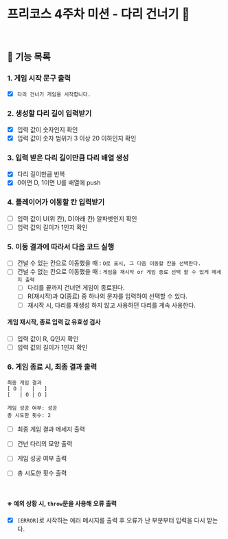 # 프리코스 4주차 미션 - 다리 건너기 🌉

<br/>

## 📃 기능 목록

### 1. 게임 시작 문구 출력   

   * [x] `다리 건너기 게임을 시작합니다.`

### 2. 생성할 다리 길이 입력받기  

   * [x] 입력 값이 숫자인지 확인  
   * [x] 입력 값이 숫자 범위가 3 이상 20 이하인지 확인

### 3. 입력 받은 다리 길이만큼 다리 배열 생성  

   * [x] 다리 길이만큼 반복  
   * [x] 0이면 D, 1이면 U를 배열에 push

### 4. 플레이어가 이동할 칸 입력받기  

   * [ ] 입력 값이 U(위 칸), D(아래 칸) 알파벳인지 확인  
   * [ ] 입력 값의 길이가 1인지 확인

### 5. 이동 결과에 따라서 다음 코드 실행  

   * [ ] 건널 수 있는 칸으로 이동했을 때 : `O로 표시, 그 다음 이동할 칸을 선택한다.`  
   * [ ] 건널 수 없는 칸으로 이동했을 때 : `게임을 재시작 or 게임 종료 선택 할 수 있게 메세지 출력`
      * [ ] 다리를 끝까지 건너면 게임이 종료된다.
      * [ ] R(재시작)과 Q(종료) 중 하나의 문자를 입력하여 선택할 수 있다.
      * [ ] 재시작 시, 다리를 재생성 하지 않고 사용하던 다리를 계속 사용한다.  

#### 게임 재시작, 종료 입력 값 유효성 검사  

   * [ ] 입력 값이 R, Q인지 확인  
   * [ ] 입력 값의 길이가 1인지 확인

### 6. 게임 종료 시, 최종 결과 출력  

```
최종 게임 결과
[ O |   |   ]
[   | O | O ]

게임 성공 여부: 성공
총 시도한 횟수: 2
```

   * [ ] 최종 게임 결과 메세지 출력  
   * [ ] 건넌 다리의 모양 출력  
   * [ ] 게임 성공 여부 출력  
   * [ ] 총 시도한 횟수 출력



<br/>

#### ※ 예외 상황 시, `throw`문을 사용해 오류 출력
   * [x] `[ERROR]`로 시작하는 에러 메시지를 출력 후 오류가 난 부분부터 입력을 다시 받는다.
<br/>
